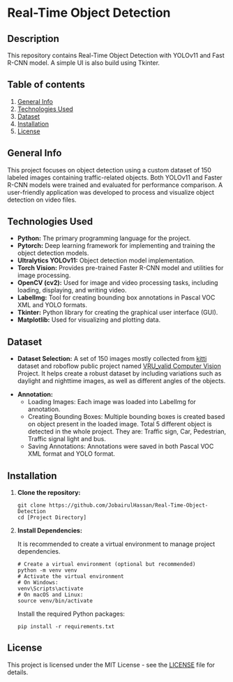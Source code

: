 # Real-Time Object Detection
## Description
This repository contains Real-Time Object Detection with YOLOv11 and Fast R-CNN model. A simple UI is also build using Tkinter.
## Table of contents
1.  [General Info](#general-info)
2.  [Technologies Used](#technologies-used)
3.  [Dataset](#dataset)
4.  [Installation](#installation)
5.  [License](#license)

## General Info
This project focuses on object detection using a custom dataset of 150 labeled images containing traffic-related objects. Both YOLOv11 and Faster R-CNN models were trained and evaluated for performance comparison. A user-friendly application was developed to process and visualize object detection on video files.

## Technologies Used
  - **Python:** The primary programming language for the project.
  - **Pytorch:** Deep learning framework for implementing and training the object detection models.
  - **Ultralytics YOLOv11:** Object detection model implementation.
  - **Torch Vision:** Provides pre-trained Faster R-CNN model and utilities for image processing.
  - **OpenCV (cv2):** Used for image and video processing tasks, including loading, displaying, and writing video.
  - **LabelImg:** Tool for creating bounding box annotations in Pascal VOC XML and YOLO formats.
  - **Tkinter:** Python library for creating the graphical user interface (GUI).
  - **Matplotlib:** Used for visualizing and plotting data.
## Dataset
  - **Dataset Selection:** A set of 150 images mostly collected from [kitti](https://www.kaggle.com/datasets/klemenko/kitti-dataset) dataset and roboflow public project named [VRU_valid Computer Vision](https://universe.roboflow.com/university-of-jordan/vru_valid) Project. It helps create a robust dataset by including variations such as daylight and nighttime images, as well as different angles of the objects.
  *  **Annotation:**
      * Loading Images:  Each image was loaded into LabelImg for annotation.
      * Creating Bounding Boxes: Multiple bounding boxes is created based on object present in the loaded image. Total 5 different object is detected in the whole project. They are: Traffic sign, Car, Pedestrian, Traffic signal light and bus. 
      * Saving Annotations: Annotations were saved in both Pascal VOC XML format and YOLO format. 

## Installation
1.  **Clone the repository:**

    ```
    git clone https://github.com/JobairulHassan/Real-Time-Object-Detection
    cd [Project Directory]
    ```

2.  **Install Dependencies:**

    It is recommended to create a virtual environment to manage project dependencies.

    ```
    # Create a virtual environment (optional but recommended)
    python -m venv venv
    # Activate the virtual environment
    # On Windows:
    venv\Scripts\activate
    # On macOS and Linux:
    source venv/bin/activate
    ```

    Install the required Python packages:

    ```
    pip install -r requirements.txt
    ```
## License

This project is licensed under the MIT License - see the [LICENSE](LICENSE) file for details.
